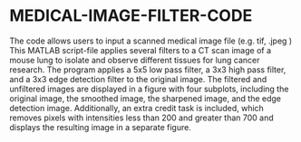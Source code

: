 # MEDICAL-IMAGE-FILTER-CODE
The code allows users to input a scanned medical image file (e.g. tif, .jpeg )
This MATLAB script-file applies several filters to a CT scan image of a mouse lung to isolate and observe different tissues for lung cancer research. The program applies a 5x5 low pass filter, a 3x3 high pass filter, and a 3x3 edge detection filter to the original image. The filtered and unfiltered images are displayed in a figure with four subplots, including the original image, the smoothed image, the sharpened image, and the edge detection image. Additionally, an extra credit task is included, which removes pixels with intensities less than 200 and greater than 700 and displays the resulting image in a separate figure. 
